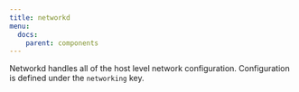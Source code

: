 ```yaml
---
title: networkd
menu:
  docs:
    parent: components
---
```


Networkd handles all of the host level network configuration. Configuration is defined under the `networking` key.

